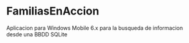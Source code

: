 FamiliasEnAccion
================

Aplicacion para Windows Mobile 6.x para la busqueda de informacion desde una BBDD SQLite
